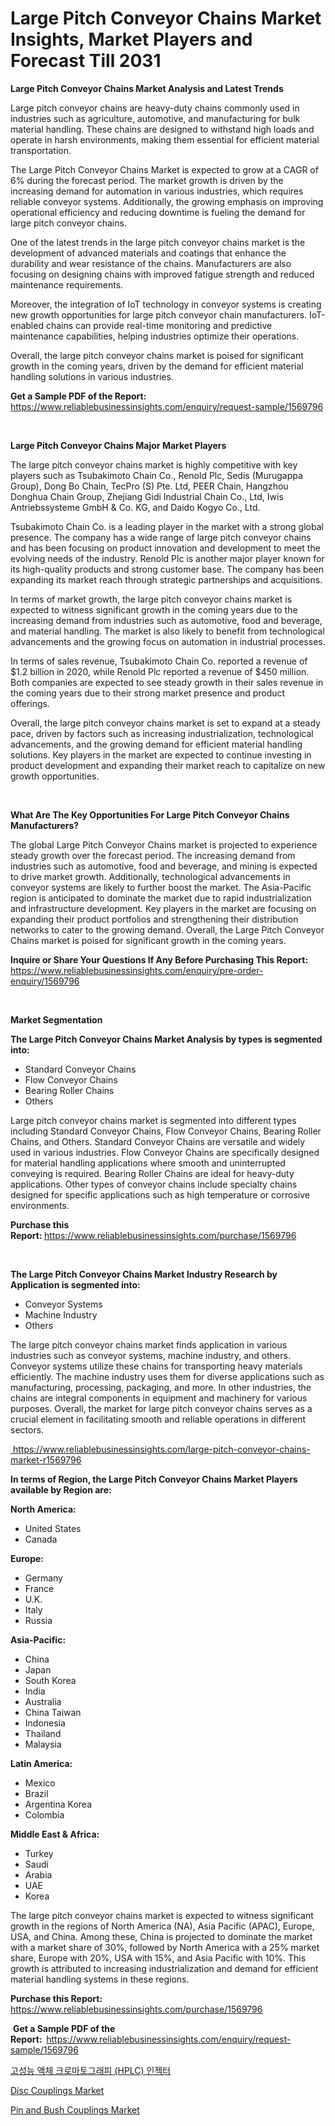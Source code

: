 <p><h1>Large Pitch Conveyor Chains Market Insights, Market Players and Forecast Till 2031</h1></p><p><strong>Large Pitch Conveyor Chains Market Analysis and Latest Trends</strong></p>
<p><p>Large pitch conveyor chains are heavy-duty chains commonly used in industries such as agriculture, automotive, and manufacturing for bulk material handling. These chains are designed to withstand high loads and operate in harsh environments, making them essential for efficient material transportation.</p><p>The Large Pitch Conveyor Chains Market is expected to grow at a CAGR of 6% during the forecast period. The market growth is driven by the increasing demand for automation in various industries, which requires reliable conveyor systems. Additionally, the growing emphasis on improving operational efficiency and reducing downtime is fueling the demand for large pitch conveyor chains.</p><p>One of the latest trends in the large pitch conveyor chains market is the development of advanced materials and coatings that enhance the durability and wear resistance of the chains. Manufacturers are also focusing on designing chains with improved fatigue strength and reduced maintenance requirements.</p><p>Moreover, the integration of IoT technology in conveyor systems is creating new growth opportunities for large pitch conveyor chain manufacturers. IoT-enabled chains can provide real-time monitoring and predictive maintenance capabilities, helping industries optimize their operations.</p><p>Overall, the large pitch conveyor chains market is poised for significant growth in the coming years, driven by the demand for efficient material handling solutions in various industries.</p></p>
<p><strong>Get a Sample PDF of the Report:&nbsp;</strong> <a href="https://www.reliablebusinessinsights.com/enquiry/request-sample/1569796">https://www.reliablebusinessinsights.com/enquiry/request-sample/1569796</a></p>
<p>&nbsp;</p>
<p><strong>Large Pitch Conveyor Chains Major Market Players</strong></p>
<p><p>The large pitch conveyor chains market is highly competitive with key players such as Tsubakimoto Chain Co., Renold Plc, Sedis (Murugappa Group), Dong Bo Chain, TecPro (S) Pte. Ltd, PEER Chain, Hangzhou Donghua Chain Group, Zhejiang Gidi Industrial Chain Co., Ltd, Iwis Antriebssysteme GmbH & Co. KG, and Daido Kogyo Co., Ltd.</p><p>Tsubakimoto Chain Co. is a leading player in the market with a strong global presence. The company has a wide range of large pitch conveyor chains and has been focusing on product innovation and development to meet the evolving needs of the industry. Renold Plc is another major player known for its high-quality products and strong customer base. The company has been expanding its market reach through strategic partnerships and acquisitions.</p><p>In terms of market growth, the large pitch conveyor chains market is expected to witness significant growth in the coming years due to the increasing demand from industries such as automotive, food and beverage, and material handling. The market is also likely to benefit from technological advancements and the growing focus on automation in industrial processes.</p><p>In terms of sales revenue, Tsubakimoto Chain Co. reported a revenue of $1.2 billion in 2020, while Renold Plc reported a revenue of $450 million. Both companies are expected to see steady growth in their sales revenue in the coming years due to their strong market presence and product offerings.</p><p>Overall, the large pitch conveyor chains market is set to expand at a steady pace, driven by factors such as increasing industrialization, technological advancements, and the growing demand for efficient material handling solutions. Key players in the market are expected to continue investing in product development and expanding their market reach to capitalize on new growth opportunities.</p></p>
<p>&nbsp;</p>
<p><strong>What Are The Key Opportunities For Large Pitch Conveyor Chains Manufacturers?</strong></p>
<p><p>The global Large Pitch Conveyor Chains market is projected to experience steady growth over the forecast period. The increasing demand from industries such as automotive, food and beverage, and mining is expected to drive market growth. Additionally, technological advancements in conveyor systems are likely to further boost the market. The Asia-Pacific region is anticipated to dominate the market due to rapid industrialization and infrastructure development. Key players in the market are focusing on expanding their product portfolios and strengthening their distribution networks to cater to the growing demand. Overall, the Large Pitch Conveyor Chains market is poised for significant growth in the coming years.</p></p>
<p><strong>Inquire or Share Your Questions If Any Before Purchasing This Report:</strong> <a href="https://www.reliablebusinessinsights.com/enquiry/pre-order-enquiry/1569796">https://www.reliablebusinessinsights.com/enquiry/pre-order-enquiry/1569796</a></p>
<p>&nbsp;</p>
<p><strong>Market Segmentation</strong></p>
<p><strong>The Large Pitch Conveyor Chains Market Analysis by types is segmented into:</strong></p>
<p><ul><li>Standard Conveyor Chains</li><li>Flow Conveyor Chains</li><li>Bearing Roller Chains</li><li>Others</li></ul></p>
<p><p>Large pitch conveyor chains market is segmented into different types including Standard Conveyor Chains, Flow Conveyor Chains, Bearing Roller Chains, and Others. Standard Conveyor Chains are versatile and widely used in various industries. Flow Conveyor Chains are specifically designed for material handling applications where smooth and uninterrupted conveying is required. Bearing Roller Chains are ideal for heavy-duty applications. Other types of conveyor chains include specialty chains designed for specific applications such as high temperature or corrosive environments.</p></p>
<p><strong>Purchase this Report:&nbsp;</strong><a href="https://www.reliablebusinessinsights.com/purchase/1569796">https://www.reliablebusinessinsights.com/purchase/1569796</a></p>
<p>&nbsp;</p>
<p><strong>The Large Pitch Conveyor Chains Market Industry Research by Application is segmented into:</strong></p>
<p><ul><li>Conveyor Systems</li><li>Machine Industry</li><li>Others</li></ul></p>
<p><p>The large pitch conveyor chains market finds application in various industries such as conveyor systems, machine industry, and others. Conveyor systems utilize these chains for transporting heavy materials efficiently. The machine industry uses them for diverse applications such as manufacturing, processing, packaging, and more. In other industries, the chains are integral components in equipment and machinery for various purposes. Overall, the market for large pitch conveyor chains serves as a crucial element in facilitating smooth and reliable operations in different sectors.</p></p>
<p><a href="https://www.reliablebusinessinsights.com/large-pitch-conveyor-chains-market-r1569796">&nbsp;https://www.reliablebusinessinsights.com/large-pitch-conveyor-chains-market-r1569796</a></p>
<p><strong>In terms of Region, the Large Pitch Conveyor Chains Market Players available by Region are:</strong></p>
<p>
    <p> <strong> North America: </strong>
        <ul>
            <li>United States</li>
            <li>Canada</li>
        </ul>
        </p> 
    <p> <strong> Europe: </strong>
        <ul>
            <li>Germany</li>
            <li>France</li>
            <li>U.K.</li>
            <li>Italy</li>
            <li>Russia</li>
        </ul>
        </p> 
    <p> <strong> Asia-Pacific: </strong>
        <ul>
            <li>China</li>
            <li>Japan</li>
            <li>South Korea</li>
            <li>India</li>
            <li>Australia</li>
            <li>China Taiwan</li>
            <li>Indonesia</li>
            <li>Thailand</li>
            <li>Malaysia</li>
        </ul>
        </p> 
    <p> <strong> Latin America: </strong>
        <ul>
            <li>Mexico</li>
            <li>Brazil</li>
            <li>Argentina Korea</li>
            <li>Colombia</li>
        </ul>
        </p> 
    <p> <strong> Middle East & Africa: </strong>
        <ul>
            <li>Turkey</li>
            <li>Saudi</li>
            <li>Arabia</li>
            <li>UAE</li>
            <li>Korea</li>
        </ul>
    </p>
    </p>
<p><p>The large pitch conveyor chains market is expected to witness significant growth in the regions of North America (NA), Asia Pacific (APAC), Europe, USA, and China. Among these, China is projected to dominate the market with a market share of 30%, followed by North America with a 25% market share, Europe with 20%, USA with 15%, and Asia Pacific with 10%. This growth is attributed to increasing industrialization and demand for efficient material handling systems in these regions.</p></p>
<p><strong>Purchase this Report: </strong><a href="https://www.reliablebusinessinsights.com/purchase/1569796">https://www.reliablebusinessinsights.com/purchase/1569796</a></p>
<p>&nbsp;<strong>Get a Sample PDF of the Report:&nbsp;&nbsp;</strong><a href="https://www.reliablebusinessinsights.com/enquiry/request-sample/1569796">https://www.reliablebusinessinsights.com/enquiry/request-sample/1569796</a></p>
<p><strong></strong></p>
<p><p><a href="https://github.com/amuji413411/Market-Research-Report-List-1/blob/main/9181044103395.md">고성능 액체 크로마토그래피 (HPLC) 인젝터</a></p><p><a href="https://github.com/wusalecollins540tpqoz/Market-Research-Report-List-2/blob/main/disc-couplings-market.md">Disc Couplings Market</a></p><p><a href="https://github.com/kathiaseamanalvaradovlprc2h/Market-Research-Report-List-2/blob/main/pin-and-bush-couplings-market.md">Pin and Bush Couplings Market</a></p></p>